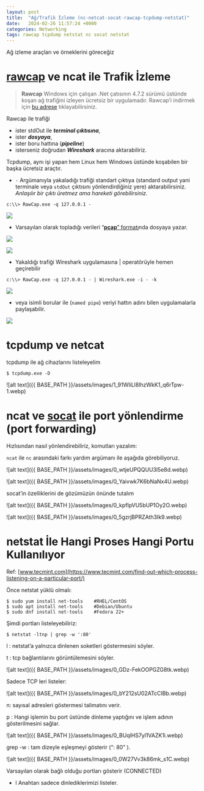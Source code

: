 ```yaml
---
layout: post
title:  "Ağ/Trafik İzleme (nc-netcat-socat-rawcap-tcpdump-netstat)"
date:   2024-02-26 11:57:24 +0000
categories: Networking
tags: rawcap tcpdump netstat nc socat netstat
---
```

Ağ izleme araçları ve örneklerini göreceğiz

[rawcap](https://www.netresec.com/?page=rawcap) ve ncat ile Trafik İzleme
=========================================================================

> **Rawcap** Windows için çalışan .Net çatısının 4.7.2 sürümü üstünde koşan ağ trafiğini izleyen ücretsiz bir uygulamadır. Rawcap’i indirmek için [bu adrese](https://www.netresec.com/?download=RawCap) tıklayabilirsiniz.

Rawcap ile trafiği

*   ister stdOut ile **_terminal çıktısına_**,
*   ister **_dosyaya_**,
*   ister boru hattına (**_pipeline_**)
*   isterseniz doğrudan **_Wireshark_** aracına aktarabiliriz.

Tcpdump, aynı işi yapan hem Linux hem Windows üstünde koşabilen bir başka ücretsiz araçtır.

*   `-` Argümanıyla yakaladığı trafiği standart çıktıya (standard output yani terminale veya `stdOut` çıktısını yönlendirdiğiniz yere) aktarabilirsiniz. _Anlaşılır bir çıktı üretmez ama hareketi görebilirsiniz._

```shell
c:\\> RawCap.exe -q 127.0.0.1 -
```

![](https://miro.medium.com/v2/resize:fit:720/format:webp/1*nFczvxR36USggWcwi6HdvQ.gif)

*   Varsayılan olarak topladığı verileri “[**pcap**” formatı](https://en.wikipedia.org/wiki/Pcap)nda dosyaya yazar.

![](https://miro.medium.com/v2/resize:fit:720/format:webp/1*iRfDl5XhN4vRF7qpso1OBg.gif)

![](https://miro.medium.com/v2/resize:fit:720/format:webp/1*McY6qEAmF9ZFFNi6ioIPgQ.gif)

*   Yakaldığı trafiği Wireshark uygulamasına | operatörüyle hemen geçirebilir

```shell
c:\\> RawCap.exe -q 127.0.0.1 - | Wireshark.exe -i - -k
```

![](https://miro.medium.com/v2/resize:fit:720/format:webp/1*McY6qEAmF9ZFFNi6ioIPgQ.gif)

*   veya isimli borular ile (`named pipe`) veriyi hattın adını bilen uygulamalarla paylaşabilir.

![](https://miro.medium.com/v2/resize:fit:720/format:webp/1*59HS-sicpdj7Lw23atilTA.gif)

tcpdump ve netcat
=================

tcpdump ile ağ cihazlarını listeleyelim

```shell
$ tcpdump.exe -D
```

![alt text]({{ BASE_PATH }}/assets/images/1_91WIiLl8lhzWkK1_q6rTpw-1.webp)

ncat ve [socat](https://linux.die.net/man/1/socat) ile port yönlendirme (port forwarding)
=========================================================================================

Hızlısından nasıl yönlendirebiliriz, komutları yazalım:

`ncat` ile `nc` arasındaki farkı yardım argümanı ile aşağıda görebiliyoruz.

![alt text]({{ BASE_PATH }}/assets/images/0_wtjeUPQQUU3l5e8d.webp)

![alt text]({{ BASE_PATH }}/assets/images/0_Yaivwk7K6bNaNx4U.webp)

socat’in özelliklerini de gözümüzün önünde tutalım

![alt text]({{ BASE_PATH }}/assets/images/0_kpfIpVU5bUP1Oy2O.webp)

![alt text]({{ BASE_PATH }}/assets/images/0_5gzrjBPRZAth3Ik9.webp)


netstat İle Hangi Proses Hangi Portu Kullanılıyor
=================================================

Ref: [www.tecmint.com](https://www.tecmint.com/find-out-which-process-listening-on-a-particular-port/)

Önce netstat yüklü olmalı:

```shell
$ sudo yum install net-tools    #RHEL/CentOS   
$ sudo apt install net-tools    #Debian/Ubuntu  
$ sudo dnf install net-tools    #Fedora 22+
```

Şimdi portları listeleyebiliriz:

```shell
$ netstat -ltnp | grep -w ':80'
```

l : netstat’a yalnızca dinlenen soketleri göstermesini söyler.

t : tcp bağlantılarını görüntülemesini söyler.

![alt text]({{ BASE_PATH }}/assets/images/0_GDz-FekOOPGZG8tk.webp)

Sadece TCP leri listeler:

![alt text]({{ BASE_PATH }}/assets/images/0_bY212sU02ATcCIBb.webp)

n: sayısal adresleri göstermesi talimatını verir.

p : Hangi işlemin bu port üstünde dinleme yaptığını ve işlem adının gösterilmesini sağlar.

![alt text]({{ BASE_PATH }}/assets/images/0_BUqlHS7yl1VAZK1i.webp)

grep -w : tam dizeyle eşleşmeyi gösterir (“: 80” ).

![alt text]({{ BASE_PATH }}/assets/images/0_0W27Vv3k86mk_s1C.webp)

Varsayılan olarak bağlı olduğu portları gösterir (CONNECTED)

*   l Anahtarı sadece dinlediklerimizi listeler.